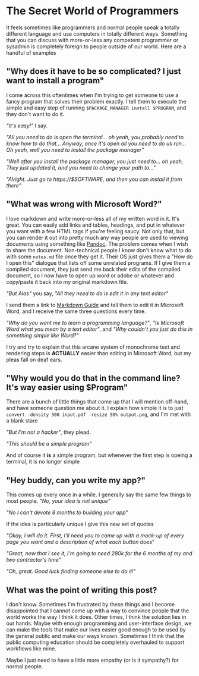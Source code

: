 # The Secret World of Programmers
It feels sometimes like programmers and normal people speak a totally different language and use computers in totally different ways. Something that you can discuss with more-or-less any competent programmer or sysadmin is completely foreign to people outside of our world. Here are a handful of examples

## "Why does it have to be so complicated? I just want to install a program"
I come across this oftentimes when I'm trying to get someone to use a fancy program that solves their problem exactly.
I tell them to execute the simple and easy step of running `$PACKAGE_MANAGER install $PROGRAM`, and they don't want to do it.

*"It's easy!"* I say.

*"All you need to do is open the terminal... oh yeah, you probably need to know how to do that... Anyway, once it's open all you need to do us run... Oh yeah, well you need to install the package manager"*

*"Well after you install the package manager, you just need to... oh yeah, They just updated it, and you need to change your path to..."*

*"Alright. Just go to https://$SOFTWARE, and then you can install it from there"*

## "What was wrong with Microsoft Word?"
I love markdown and write more-or-less all of my written word in it.
It's great.
You can easily add links and tables, headings, and put in whatever you want with a few HTML tags if you're feeling saucy.
Not only that, but you can render it out into pretty much any way people are used to viewing documents using something like [Pandoc](https://pandoc.org).
The problem comes when I wish to share the document.
Non-technical people I know don't know what to do with some `notes.md` file once they get it.
Their OS just gives them a "How do I open this" dialogue that lists off some unrelated programs. 
If I give them a compiled document, they just send me back their edits of the compiled document, so I now have to open up word or adobe or whatever and copy/paste it back into my original markdown file.

*"But Alas"* you say, *"All they need to do is edit it in any text editor"*

I send them a link to [Markdown Guide](https://markdownguide.org) and tell them to edit it in Microsoft Word, and I receive the same three questions every time.

*"Why do you want me to learn a programming language?"*, *"Is Microsoft Word what you mean by a text editor"*, and *"Why couldn't you just do this in something simple like Word?"*

I try and try to explain that this arcane system of monochrome text and rendering steps is **ACTUALLY** easier than editing in Microsoft Word, but my pleas fall on deaf ears.

## "Why would you do that in the command line? It's way easier using $Program"
There are a bunch of little things that come up that I will mention off-hand, and have someone question me about it.
I explain how simple it is to just `convert -density 300 input.pdf -resize 50% output.png`, and I'm met with a blank stare

*"But I'm not a hacker"*, they plead.

*"This should be a simple program"*

And of course it **is** a simple program, but whenever the first step is opeing a terminal, it is no longer simple

## "Hey buddy, can you write my app?"
This comes up every once in a while.
I generally say the same few things to most people.
*"No, your idea is not unique"*

*"No I can't devote 8 months to building your app*"

If the idea is particularly unique I give this new set of quotes

*"Okay, I will do it. First, I'll need you to come up with a mock-up of every page you want and a description of what each button does*"

*"Great, now that I see it, I'm going to need 280k for the 6 months of my and two contractor's time*"

*"Oh, great. Good luck finding someone else to do it!*"

## What was the point of writing this post?
I don't know.
Sometimes I'm frustrated by these things and I become disappointed that I cannot come up with a way to convince people that the world works the way I think it does.
Other times, I think the solution lies in our hands.
Maybe with enough programming and user-interface design, we can make the tools that make our lives easier good enough to be used by the general public and make our ways known.
Sometimes I think that the public computing education should be completely overhauled to support workflows like mine.

Maybe I just need to have a little more empathy (or is it sympathy?) for normal people.